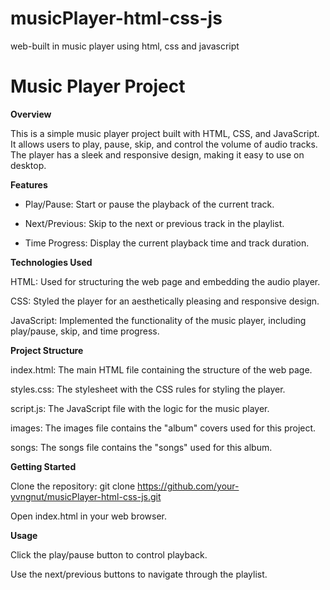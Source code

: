 # musicPlayer-html-css-js
web-built in music player using html, css and javascript 

# Music Player Project

**Overview**

This is a simple music player project built with HTML, CSS, and JavaScript. It allows users to play, pause, skip, and control the volume of audio tracks. 
The player has a sleek and responsive design, making it easy to use on desktop.

**Features**

- Play/Pause: Start or pause the playback of the current track.

- Next/Previous: Skip to the next or previous track in the playlist.

- Time Progress: Display the current playback time and track duration.


**Technologies Used**

HTML: Used for structuring the web page and embedding the audio player.

CSS: Styled the player for an aesthetically pleasing and responsive design.

JavaScript: Implemented the functionality of the music player, including play/pause, skip, and time progress.


**Project Structure**

index.html: The main HTML file containing the structure of the web page.

styles.css: The stylesheet with the CSS rules for styling the player.

script.js: The JavaScript file with the logic for the music player.

images: The images file contains the "album" covers used for this project.

songs: The songs file contains the "songs" used for this album.


**Getting Started**

Clone the repository: git clone https://github.com/your-yvngnut/musicPlayer-html-css-js.git

Open index.html in your web browser.


**Usage**

Click the play/pause button to control playback.

Use the next/previous buttons to navigate through the playlist.

